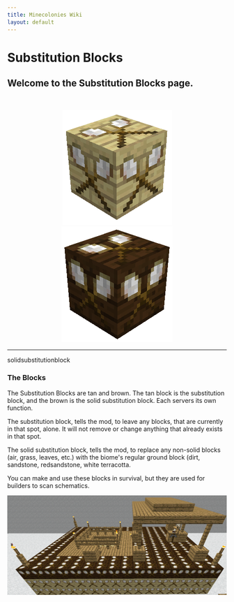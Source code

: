 ```yaml
---
title: Minecolonies Wiki
layout: default
---
```

# Substitution Blocks

## Welcome to the Substitution Blocks page. 
<br>
<p style="text-align:center;"><img src="../../assets/images/items/substitutionblock.png" alt="Substitution Block">
<img src="../../assets/images/items/solidsubstitutionblock.png" alt="SolidSubstitution Block"></p>
    <hr/>

<div class="infobox box text-center">
    <recipe>solidsubstitutionblock</recipe>
</div>

### The Blocks

The Substitution Blocks are tan and brown. The tan block is the substitution block, and the brown is the solid substitution block.  Each servers its own function. 

The substitution block, tells the mod, to leave any blocks, that are currently in that spot, alone. It will not remove or change anything that already exists in that spot.

The solid substitution block, tells the mod, to replace any non-solid blocks (air, grass, leaves, etc.) with the biome's regular ground block (dirt, sandstone, redsandstone, white terracotta. 

You can make and use these blocks in survival, but they are used for builders to scan schematics.
<br>
<p style="text-align:center;"><img src="../../assets/images/items/sampleschematic.png" alt="Sample Schematic"></p>
<br>
